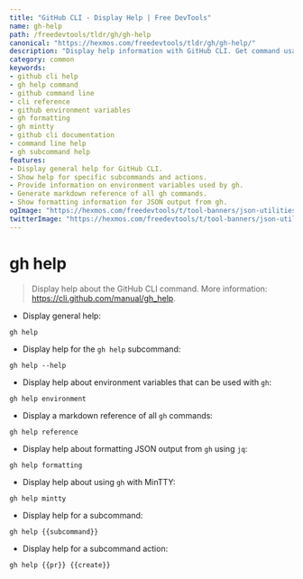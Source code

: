 ```yaml
---
title: "GitHub CLI - Display Help | Free DevTools"
name: gh-help
path: /freedevtools/tldr/gh/gh-help
canonical: "https://hexmos.com/freedevtools/tldr/gh/gh-help/"
description: "Display help information with GitHub CLI. Get command usage, environment variables and markdown reference. Free online tool, no registration required."
category: common
keywords:
- github cli help
- gh help command
- github command line
- cli reference
- github environment variables
- gh formatting
- gh mintty
- github cli documentation
- command line help
- gh subcommand help
features:
- Display general help for GitHub CLI.
- Show help for specific subcommands and actions.
- Provide information on environment variables used by gh.
- Generate markdown reference of all gh commands.
- Show formatting information for JSON output from gh.
ogImage: "https://hexmos.com/freedevtools/t/tool-banners/json-utilities-banner.png"
twitterImage: "https://hexmos.com/freedevtools/t/tool-banners/json-utilities-banner.png"
---
```


# gh help

> Display help about the GitHub CLI command.
> More information: <https://cli.github.com/manual/gh_help>.

- Display general help:

`gh help`

- Display help for the `gh help` subcommand:

`gh help --help`

- Display help about environment variables that can be used with `gh`:

`gh help environment`

- Display a markdown reference of all `gh` commands:

`gh help reference`

- Display help about formatting JSON output from `gh` using `jq`:

`gh help formatting`

- Display help about using `gh` with MinTTY:

`gh help mintty`

- Display help for a subcommand:

`gh help {{subcommand}}`

- Display help for a subcommand action:

`gh help {{pr}} {{create}}`
